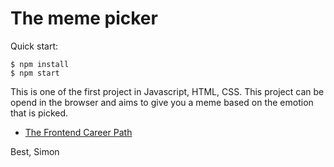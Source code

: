 # The meme picker

Quick start:

```
$ npm install
$ npm start
````



This is one of the first project in Javascript, HTML, CSS. This project can be opend in the browser and aims to give you a meme based on the emotion that is picked.



- [The Frontend Career Path](https://scrimba.com/learn/frontend)


Best,
Simon
